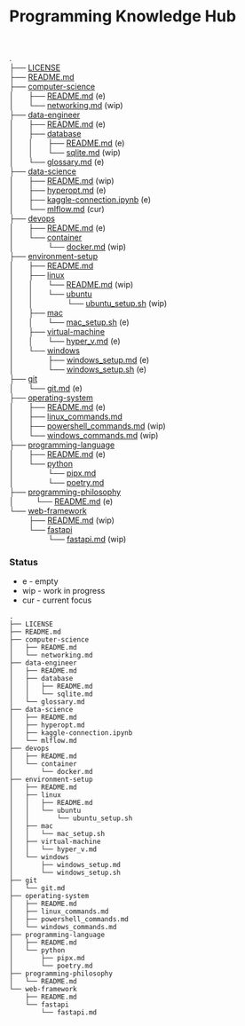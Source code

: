 # Programming Knowledge Hub 
  
 

.  
├── [LICENSE](LICENSE)  
├── [README.md](README.md)  
├── [computer-science](computer-science/)  
│    ├── [README.md](computer-science/README.md) (e)  
│    └── [networking.md](computer-science/networking.md) (wip)  
├── [data-engineer](data-engineer/)  
│    ├── [README.md](data-engineer/README.md) (e)  
│    ├── [database](data-engineer/database/)   
│    │    ├── [README.md](data-engineer/database/README.md) (e)  
│    │    └── [sqlite.md](data-engineer/database/sqlite.md) (wip)  
│    └── [glossary.md](data-engineer/glossary.md) (e)  
├── [data-science](data-science/)  
│    ├── [README.md](data-science/README.md) (wip)  
│    ├── [hyperopt.md](data-science/hyperopt.md) (e)  
│    ├── [kaggle-connection.ipynb](data-science/kaggle-connection.ipynb) (e)  
│    └── [mlflow.md](data-science/mlflow.md) (cur)  
├── [devops](devops/)  
│    ├── [README.md](devops/README.md) (e)  
│    └── [container](devops/container/)  
│           └── [docker.md](devops/container/docker.md) (wip)  
├── [environment-setup](environment-setup/)  
│    ├── [README.md](environment-setup/README.md)   
│    ├── [linux](environment-setup/linux/)  
│    │    └── [README.md](environment-setup/linux/README.md) (wip)  
│    │    └── [ubuntu](environment-setup/linux/ubuntu/)  
│    │         └── [ubuntu_setup.sh](environment-setup/linux/ubuntu_setup.sh) (wip)  
│    ├── [mac](environment-setup/mac/)  
│    │    └── [mac_setup.sh](environment-setup/mac/mac_setup.sh) (e)  
│    ├── [virtual-machine](environment-setup/virtual-machine/)  
│    │    └── [hyper_v.md](environment-setup/virtual-machine/hyper_v.md) (e)  
│    └── [windows](environment-setup/windows/)  
│           ├── [windows_setup.md](environment-setup/windows/windows_setup.md) (e)  
│           └── [windows_setup.sh](environment-setup/windows/windows_setup.sh) (e)  
├── [git](git/)  
│    └── [git.md](git/git.md) (e)  
├── [operating-system](operating-system/)  
│    ├── [README.md](operating-system/README.md) (e)  
│    ├── [linux_commands.md](operating-system/linux_commands.md)  
│    ├── [powershell_commands.md](operating-system/powershell_commands.md) (wip)  
│    └── [windows_commands.md](operating-system/windows_commands.md) (wip)  
├── [programming-language](programming-language/)  
│    ├── [README.md](programming-language/README.md) (e)  
│    └── [python](programming-language/python/)  
│           └── [pipx.md](programming-language/python/pipx.md)  
│           └── [poetry.md](programming-language/python/poetry.md)  
├── [programming-philosophy](programming-philosophy/)  
│       └── [README.md](programming-philosophy/README.md) (e)  
└── [web-framework](web-framework/)  
       ├── [README.md](web-framework/README.md) (wip)  
       └── [fastapi](web-framework/fastapi/)  
             └── [fastapi.md](web-framework/fastapi/fastapi.md) (wip)  
### Status
- e - empty
- wip - work in progress
- cur - current focus


```
.
├── LICENSE
├── README.md
├── computer-science
│   ├── README.md
│   └── networking.md
├── data-engineer
│   ├── README.md
│   ├── database
│   │   ├── README.md
│   │   └── sqlite.md
│   └── glossary.md
├── data-science
│   ├── README.md
│   ├── hyperopt.md
│   ├── kaggle-connection.ipynb
│   └── mlflow.md
├── devops
│   ├── README.md
│   └── container
│       └── docker.md
├── environment-setup
│   ├── README.md
│   ├── linux
│   │   ├── README.md
│   │   └── ubuntu
│   │       └── ubuntu_setup.sh
│   ├── mac
│   │   └── mac_setup.sh
│   ├── virtual-machine
│   │   └── hyper_v.md
│   └── windows
│       ├── windows_setup.md
│       └── windows_setup.sh
├── git
│   └── git.md
├── operating-system
│   ├── README.md
│   ├── linux_commands.md
│   ├── powershell_commands.md
│   └── windows_commands.md
├── programming-language
│   ├── README.md
│   └── python
│       ├── pipx.md
│       └── poetry.md
├── programming-philosophy
│   └── README.md
└── web-framework
    ├── README.md
    └── fastapi
        └── fastapi.md

```